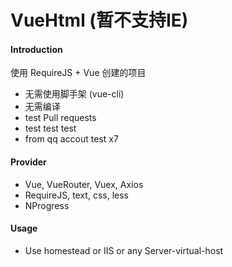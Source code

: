 # VueHtml (暂不支持IE)

#### Introduction
使用 RequireJS + Vue 创建的项目
- 无需使用脚手架 (vue-cli)
- 无需编译
- test Pull requests
- test test test
- from qq accout test x7

#### Provider
- Vue, VueRouter, Vuex, Axios
- RequireJS, text, css, less
- NProgress

#### Usage
- Use homestead or IIS or any Server-virtual-host

